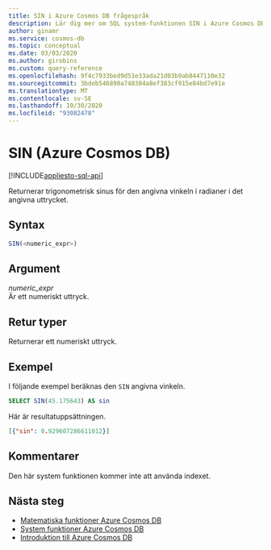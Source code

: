 ```yaml
---
title: SIN i Azure Cosmos DB frågespråk
description: Lär dig mer om SQL system-funktionen SIN i Azure Cosmos DB.
author: ginamr
ms.service: cosmos-db
ms.topic: conceptual
ms.date: 03/03/2020
ms.author: girobins
ms.custom: query-reference
ms.openlocfilehash: 9f4c7933bed9d51e33ada21d03b9ab8447110e32
ms.sourcegitcommit: 3bdeb546890a740384a8ef383cf915e84bd7e91e
ms.translationtype: MT
ms.contentlocale: sv-SE
ms.lasthandoff: 10/30/2020
ms.locfileid: "93082478"
---
```

# <a name="sin-azure-cosmos-db"></a>SIN (Azure Cosmos DB)
[!INCLUDE[appliesto-sql-api](includes/appliesto-sql-api.md)]

 Returnerar trigonometrisk sinus för den angivna vinkeln i radianer i det angivna uttrycket.  
  
## <a name="syntax"></a>Syntax
  
```sql
SIN(<numeric_expr>)  
```  
  
## <a name="arguments"></a>Argument
  
*numeric_expr*  
   Är ett numeriskt uttryck.  
  
## <a name="return-types"></a>Retur typer
  
  Returnerar ett numeriskt uttryck.  
  
## <a name="examples"></a>Exempel
  
  I följande exempel beräknas den `SIN` angivna vinkeln.  
  
```sql
SELECT SIN(45.175643) AS sin  
```  
  
 Här är resultatuppsättningen.  
  
```json
[{"sin": 0.929607286611012}]  
```  

## <a name="remarks"></a>Kommentarer

Den här system funktionen kommer inte att använda indexet.

## <a name="next-steps"></a>Nästa steg

- [Matematiska funktioner Azure Cosmos DB](sql-query-mathematical-functions.md)
- [System funktioner Azure Cosmos DB](sql-query-system-functions.md)
- [Introduktion till Azure Cosmos DB](introduction.md)

